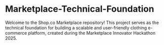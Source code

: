 # Marketplace-Technical-Foundation
Welcome to the Shop.co Marketplace repository! This project serves as the technical foundation for building a scalable and user-friendly clothing e-commerce platform, created during the Marketplace Innovator Hackathon 2025.
